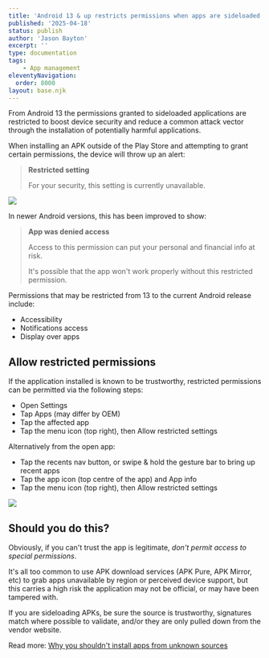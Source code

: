 ```yaml
---
title: 'Android 13 & up restricts permissions when apps are sideloaded'
published: '2025-04-18'
status: publish
author: 'Jason Bayton'
excerpt: ''
type: documentation
tags:
    - App management
eleventyNavigation:
  order: 8000
layout: base.njk
---
```


From Android 13 the permissions granted to sideloaded applications are restricted to boost device security and reduce a common attack vector through the installation of potentially harmful applications.

When installing an APK outside of the Play Store and attempting to grant certain permissions, the device will throw up an alert:

> **Restricted setting**
>
> For your security, this setting is currently unavailable.

![](https://static1.anpoimages.com/wordpress/wp-content/uploads/2024/04/android_restricted_settings_dialog-1000w-875h-png.jpg)

In newer Android versions, this has been improved to show:

> **App was denied access**
>
> Access to this permission can put your personal and financial info at risk.
>
> It's possible that the app won't work properly without this restricted permission.

Permissions that may be restricted from 13 to the current Android release include:

- Accessibility
- Notifications access
- Display over apps

## Allow restricted permissions 

If the application installed is known to be trustworthy, restricted permissions can be permitted via the following steps:

- Open Settings
- Tap Apps (may differ by OEM)
- Tap the affected app
- Tap the menu icon (top right), then Allow restricted settings

Alternatively from the open app:

- Tap the recents nav button, or swipe & hold the gesture bar to bring up recent apps
- Tap the app icon (top centre of the app) and App info
- Tap the menu icon (top right), then Allow restricted settings

![](https://static1.anpoimages.com/wordpress/wp-content/uploads/2024/04/android_allow_restricted_setting-1000w-875h-png.jpg)

## Should you do this?

Obviously, if you can't trust the app is legitimate, _don't permit access to special permissions_.

It's all too common to use APK download services (APK Pure, APK Mirror, etc) to grab apps unavailable by region or perceived device support, but this carries a high risk the application may not be official, or may have been tampered with. 

If you are sideloading APKs, be sure the source is trustworthy, signatures match where possible to validate, and/or they are only pulled down from the vendor website. 

Read more: [Why you shouldn't install apps from unknown sources](/android/why-you-shouldnt-install-apps-from-unknown-sources/)